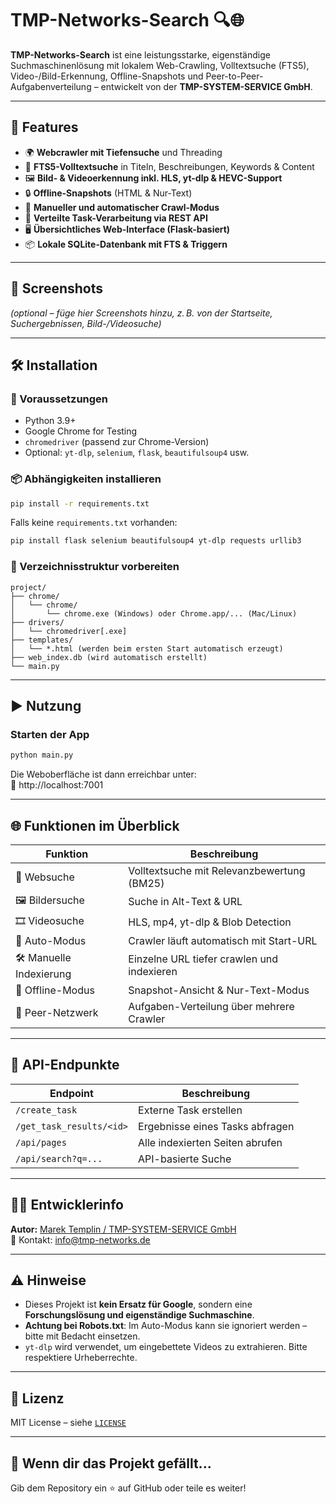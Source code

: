 # TMP-Networks-Search 🔍🌐

**TMP-Networks-Search** ist eine leistungsstarke, eigenständige Suchmaschinenlösung mit lokalem Web-Crawling, Volltextsuche (FTS5), Video-/Bild-Erkennung, Offline-Snapshots und Peer-to-Peer-Aufgabenverteilung – entwickelt von der **TMP-SYSTEM-SERVICE GmbH**.

---

## 🚀 Features

- 🌍 **Webcrawler mit Tiefensuche** und Threading
- 📄 **FTS5-Volltextsuche** in Titeln, Beschreibungen, Keywords & Content
- 🖼️ **Bild- & Videoerkennung inkl. HLS, yt-dlp & HEVC-Support**
- 🔒 **Offline-Snapshots** (HTML & Nur-Text)
- 🔧 **Manueller und automatischer Crawl-Modus**
- 🤖 **Verteilte Task-Verarbeitung via REST API**
- 🖥️ **Übersichtliches Web-Interface (Flask-basiert)**
- 📦 **Lokale SQLite-Datenbank mit FTS & Triggern**

---

## 📸 Screenshots

*(optional – füge hier Screenshots hinzu, z. B. von der Startseite, Suchergebnissen, Bild-/Videosuche)*

---

## 🛠️ Installation

### 🔧 Voraussetzungen

- Python 3.9+
- Google Chrome for Testing
- `chromedriver` (passend zur Chrome-Version)
- Optional: `yt-dlp`, `selenium`, `flask`, `beautifulsoup4` usw.

### 📦 Abhängigkeiten installieren

```bash
pip install -r requirements.txt
```

Falls keine `requirements.txt` vorhanden:

```bash
pip install flask selenium beautifulsoup4 yt-dlp requests urllib3
```

### 📁 Verzeichnisstruktur vorbereiten

```plaintext
project/
├── chrome/
│   └── chrome/
│       └── chrome.exe (Windows) oder Chrome.app/... (Mac/Linux)
├── drivers/
│   └── chromedriver[.exe]
├── templates/
│   └── *.html (werden beim ersten Start automatisch erzeugt)
├── web_index.db (wird automatisch erstellt)
└── main.py
```

---

## ▶️ Nutzung

### Starten der App

```bash
python main.py
```

Die Weboberfläche ist dann erreichbar unter:  
📍 http://localhost:7001

---

## 🌐 Funktionen im Überblick

| Funktion              | Beschreibung                                      |
|-----------------------|---------------------------------------------------|
| 🔎 Websuche            | Volltextsuche mit Relevanzbewertung (BM25)       |
| 🖼️ Bildersuche         | Suche in Alt-Text & URL                          |
| 🎞️ Videosuche          | HLS, mp4, yt-dlp & Blob Detection                |
| 🧠 Auto-Modus          | Crawler läuft automatisch mit Start-URL         |
| 🛠️ Manuelle Indexierung| Einzelne URL tiefer crawlen und indexieren      |
| 🔄 Offline-Modus       | Snapshot-Ansicht & Nur-Text-Modus                |
| 🤝 Peer-Netzwerk       | Aufgaben-Verteilung über mehrere Crawler         |

---

## 📡 API-Endpunkte

| Endpoint                     | Beschreibung                               |
|-----------------------------|--------------------------------------------|
| `/create_task`              | Externe Task erstellen                     |
| `/get_task_results/<id>`    | Ergebnisse eines Tasks abfragen            |
| `/api/pages`                | Alle indexierten Seiten abrufen            |
| `/api/search?q=...`         | API-basierte Suche                         |

---

## 👨‍💻 Entwicklerinfo

**Autor:** [Marek Templin / TMP-SYSTEM-SERVICE GmbH](https://www.tmp-networks.de)  
📧 Kontakt: info@tmp-networks.de

---

## ⚠️ Hinweise

- Dieses Projekt ist **kein Ersatz für Google**, sondern eine **Forschungslösung und eigenständige Suchmaschine**.
- **Achtung bei Robots.txt**: Im Auto-Modus kann sie ignoriert werden – bitte mit Bedacht einsetzen.
- `yt-dlp` wird verwendet, um eingebettete Videos zu extrahieren. Bitte respektiere Urheberrechte.

---

## 📄 Lizenz

MIT License – siehe [`LICENSE`](LICENSE)

---

## 🌟 Wenn dir das Projekt gefällt...

Gib dem Repository ein ⭐ auf GitHub oder teile es weiter!
